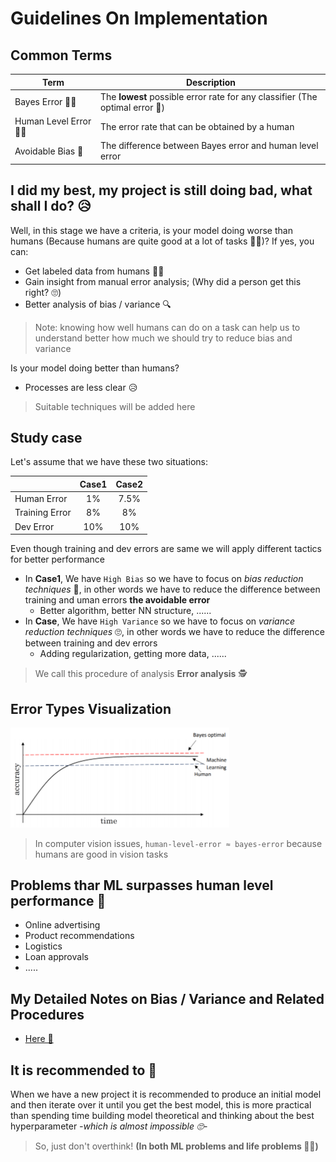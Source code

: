 # Guidelines On Implementation

## Common Terms

| Term                 | Description                                    |
| -------------------- | ---------------------------------------------- |
| Bayes Error 👩‍🎓       |  The **lowest** possible error rate for any classifier (The optimal error 🤔) |
| Human Level Error 👩‍🏫 |  The error rate that can be obtained by a human |
| Avoidable Bias 👮‍    |  The difference between Bayes error and human level error |

## I did my best, my project is still doing bad, what shall I do? 😥
Well, in this stage we have a criteria, is your model doing worse than humans (Because humans are quite good at a lot of tasks 👩‍🎓)? If yes, you can:
* Get labeled data from humans 👩‍🏫
* Gain insight from manual error analysis; (Why did a person get this right? 🙄) 
* Better analysis of bias / variance 🔍

> Note: knowing how well humans can do on a task can help us to understand better how much we should try to reduce bias and variance  

Is your model doing better than humans?

* Processes are less clear 😥

> Suitable techniques will be added here

## Study case
Let's assume that we have these two situations:

|                    | Case1      | Case2    | 
| ------------------ | :--------: | :------: |
| Human Error        | 1%         | 7.5%     |     
| Training Error     | 8%         | 8%       |
| Dev Error          | 10%        | 10%      |

Even though training and dev errors are same we will apply different tactics for better performance
* In **Case1**, We have `High Bias` so we have to focus on _bias reduction techniques_ 🤔, in other words we have to reduce the difference between training and uman errors **the avoidable error**
  * Better algorithm, better NN structure, ......
* In **Case**, We have `High Variance` so we have to focus on _variance reduction techniques_ 🙄, in other words we have to reduce the difference between training and dev errors
  * Adding regularization, getting more data, ......

> We call this procedure of analysis **Error analysis** 🕵️‍

## Error Types Visualization

<img src="../res/ErrorTypes.png" width="350"  />

> In computer vision issues, `human-level-error ≈ bayes-error` because humans are good in vision tasks


## Problems thar ML surpasses human level performance 🤗
* Online advertising
* Product recommendations
* Logistics
* Loan approvals
* .....

## My Detailed Notes on Bias / Variance and Related Procedures
* [Here 🐾](../6-NNConcepts/4-PracticalAspects.md)

## It is recommended to 👀
When we have a new project it is recommended to produce an initial model and then iterate over it until you get the best model, this is more practical than spending time building model theoretical and thinking about the best hyperparameter *-which is almost impossible 🙄-*

> So, just don't overthink! **(In both ML problems and life problems 🤗🙆‍)**

